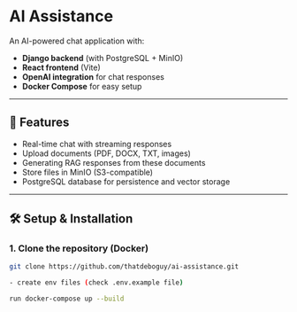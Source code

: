 # AI Assistance

An AI-powered chat application with:
- **Django backend** (with PostgreSQL + MinIO)
- **React frontend** (Vite)
- **OpenAI integration** for chat responses
- **Docker Compose** for easy setup

---

## 🚀 Features
- Real-time chat with streaming responses
- Upload documents (PDF, DOCX, TXT, images)
- Generating RAG responses from these documents
- Store files in MinIO (S3-compatible)
- PostgreSQL database for persistence and vector storage

---

## 🛠️ Setup & Installation

### 1. Clone the repository (Docker)
```bash
git clone https://github.com/thatdeboguy/ai-assistance.git

- create env files (check .env.example file)

run docker-compose up --build



